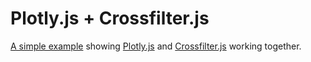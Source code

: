 # Plotly.js + Crossfilter.js

[A simple example](https://plotly.github.io/plotly.js-crossfilter.js/) showing [Plotly.js](https://plot.ly/javascript/) and [Crossfilter.js](http://square.github.io/crossfilter/) working together.

